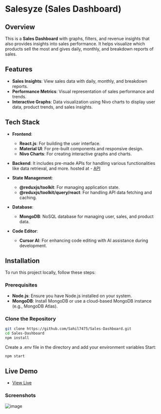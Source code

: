# Salesyze (Sales Dashboard)

## Overview

This is a **Sales Dashboard** with graphs, filters, and revenue insights that also provides insights into sales performance. It helps visualize which products sell the most and gives daily, monthly, and breakdown reports of sales.

## Features

- **Sales Insights**: View sales data with daily, monthly, and breakdown reports.
- **Performance Metrics**: Visual representation of sales performance and trends.
- **Interactive Graphs**: Data visualization using Nivo charts to display user data, product trends, and sales insights.

## Tech Stack

- **Frontend**:
  - **React.js**: For building the user interface.
  - **Material UI**: For pre-built components and responsive design.
  - **Nivo Charts**: For creating interactive graphs and charts.
  
- **Backend**:
  It includes pre-made APIs for handling various functionalities like data retrieval, and more.
  hosted at - [API](https://admin-dashboard-psi-eight-90.vercel.app/)

- **State Management**:
  - **@reduxjs/toolkit**: For managing application state.
  - **@reduxjs/toolkit/query/react**: For handling API data fetching and caching.

- **Database**:
  - **MongoDB**: NoSQL database for managing user, sales, and product data.
    
- **Code Editor**:
  -  **Cursor AI**: For enhancing code editing with AI assistance during development.

## Installation

To run this project locally, follow these steps:

### Prerequisites

- **Node.js**: Ensure you have Node.js installed on your system.
- **MongoDB**: Install MongoDB or use a cloud-based MongoDB instance (e.g., MongoDB Atlas).

### Clone the Repository

```bash
git clone https://github.com/Sahil7475/Sales-Dashboard.git
cd Sales-Dashboard
npm install
```
Create a .env file in the directory and add your environment variables
Start:
```bash
npm start 
```
## Live Demo
- [View Live](https://sales-dashboard-mocha.vercel.app/)

### Screenshots
![image](https://github.com/user-attachments/assets/9936d94f-aa46-4a39-af5d-24c6663296a5)


